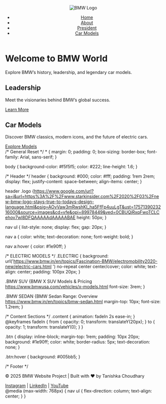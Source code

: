 <!DOCTYPE html>
<html lang="en">
<head>
  <meta charset="UTF-8">
  <meta name="viewport" content="width=device-width, initial-scale=1.0">
  <title>BMW Car Models</title>
  <link rel="stylesheet" href="css/style.css">
</head>
<body>
  <!-- Header -->
  <header>
    <img src="https://www.google.com/url?sa=i&url=https%3A%2F%2Fwww.starkinsider.com%2F2020%2F03%2Fnew-bmw-logo-stays-true-to-todays-design-language.html&psig=AOvVaw1mMti1rzU-JO7n8WD8Cojj&ust=1757137979574000&source=images&cd=vfe&opi=89978449&ved=0CBUQjRxqFwoTCKDnoZn3wI8DFQAAAAAdAAAAABAK" alt="BMW Logo" class="logo">
    <nav>
      <ul>
        <li><a href="https://www.google.com/url?sa=i&url=https%3A%2F%2Fwww.bmw.com%2Fen%2Findex.html&psig=AOvVaw2v9NUF8J8KBdiSELfHcEQn&ust=1757140014814000&source=images&cd=vfe&opi=89978449&ved=0CBUQjRxqFwoTCNCLvuT-wI8DFQAAAAAdAAAAABAE">Home</a></li>
        <li><a href="https://www.google.com/url?sa=i&url=https%3A%2F%2Fwww.mensxp.com%2Ffine-living%2Fauto%2F22527-10-things-about-bmw-you-must-know.html&psig=AOvVaw3lC72fZkbqgFymzBdQcJIn&ust=1757140048395000&source=images&cd=vfe&opi=89978449&ved=0CBUQjRxqFwoTCJi59_P-wI8DFQAAAAAdAAAAABAE">About</a></li>
        <li><a href="https://www.press.bmwgroup.com/india/article/detail/T0451239EN/mr-hardeep-singh-brar-appointed-as-president-and-chief-executive-officer-of-bmw-group-india?language=en">President</a></li>
        <li><a href="https://www.bmw.in/en/all-models.html">Car Models</a></li>
      </ul>
    </nav>
  </header>
    <h1>Welcome to BMW World</h1>
    <p>Explore BMW’s history, leadership, and legendary car models.</p>
  </section>

  <!-- Sections -->
  <section class="content">
    <h2>Leadership</h2>
    <p>Meet the visionaries behind BMW’s global success.</p>
    <a href="https://www.bmwgroup.com/en/company/leadership-and-governance.html" class="btn">Learn More</a>
  </section>

  <section class="content">
    <h2>Car Models</h2>
    <p>Discover BMW classics, modern icons, and the future of electric cars.</p>
    <a href="https://www.bmw.in/en/all-models.html" class="btn">Explore Models</a>
  </section>
  
</html>
/* General Reset */
* {
  margin: 0;
  padding: 0;
  box-sizing: border-box;
  font-family: Arial, sans-serif;
}

body {
  background-color: #f5f5f5;
  color: #222;
  line-height: 1.6;
}

/* Header */
header {
  background: #000;
  color: #fff;
  padding: 1rem 2rem;
  display: flex;
  justify-content: space-between;
  align-items: center;
}

header .logo {https://www.google.com/url?sa=i&url=https%3A%2F%2Fwww.starkinsider.com%2F2020%2F03%2Fnew-bmw-logo-stays-true-to-todays-design-language.html&psig=AOvVaw3mRwshKI_ha5FfFp4uuLgT&ust=1757139023216000&source=images&cd=vfe&opi=89978449&ved=0CBUQjRxqFwoTCLCehov7wI8DFQAAAAAdAAAAABAE
  height: 50px;
}

nav ul {
  list-style: none;
  display: flex;
  gap: 20px;
}

nav a {
  color: white;
  text-decoration: none;
  font-weight: bold;
}

nav a:hover {
  color: #1e90ff;
}

/* ELECTRIC MODELS */
.ELECTRIC {
  background: url('https://www.bmw.in/en/topics/Fascination-BMW/electromobility2020-new/electric-cars.html
') no-repeat center center/cover;
  color: white;
  text-align: center;
  padding: 100px 20px;
}

.BMW SUV {BMW X SUV Models & Pricing https://www.bmwusa.com/vehicles/x-models.html
  font-size: 3rem;
}

.BMW SEDAN {BMW Sedan Range: Overview https://www.bmw.in/en/topics/bmw-sedan.html
  margin-top: 10px;
  font-size: 1.2rem;
}

/* Content Sections */
.content {
  animation: fadeIn 2s ease-in;
}
@keyframes fadeIn {
  from { opacity: 0; transform: translateY(20px); }
  to { opacity: 1; transform: translateY(0); }
}

.btn {
  display: inline-block;
  margin-top: 1rem;
  padding: 10px 20px;
  background: #1e90ff;
  color: white;
  border-radius: 5px;
  text-decoration: none;
}

.btn:hover {
  background: #005bb5;
}

/* Footer */
<footer>
  <p>© 2025 BMW Website Project | Built with ❤️ by Tanishka Choudhary</p>
  <a href="#">Instagram</a> | <a href="#">LinkedIn</a> | <a href="#">YouTube</a>
</footer>
@media (max-width: 768px) {
  nav ul {
    flex-direction: column;
    text-align: center;
  }
}
